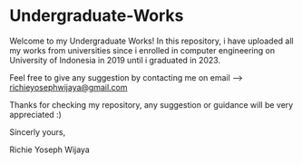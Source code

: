 # Undergraduate-Works

Welcome to my Undergraduate Works! 
In this repository, i have uploaded all my works from universities since i enrolled in computer engineering on University of Indonesia in 2019 until i graduated in 2023. 

Feel free to give any suggestion by contacting me on email --> richieyosephwijaya@gmail.com

Thanks for checking my repository, any suggestion or guidance will be very appreciated :)

Sincerly yours,

Richie Yoseph Wijaya
